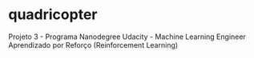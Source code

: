 # quadricopter
Projeto 3 - Programa Nanodegree Udacity - Machine Learning Engineer Aprendizado por Reforço (Reinforcement Learning)
